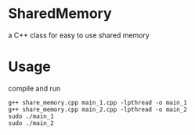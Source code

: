 # SharedMemory
a C++ class for easy to use shared memory
# Usage
compile and run

    g++ share_memory.cpp main_1.cpp -lpthread -o main_1
    g++ share_memory.cpp main_2.cpp -lpthread -o main_2
    sudo ./main_1
    sudo ./main_2
